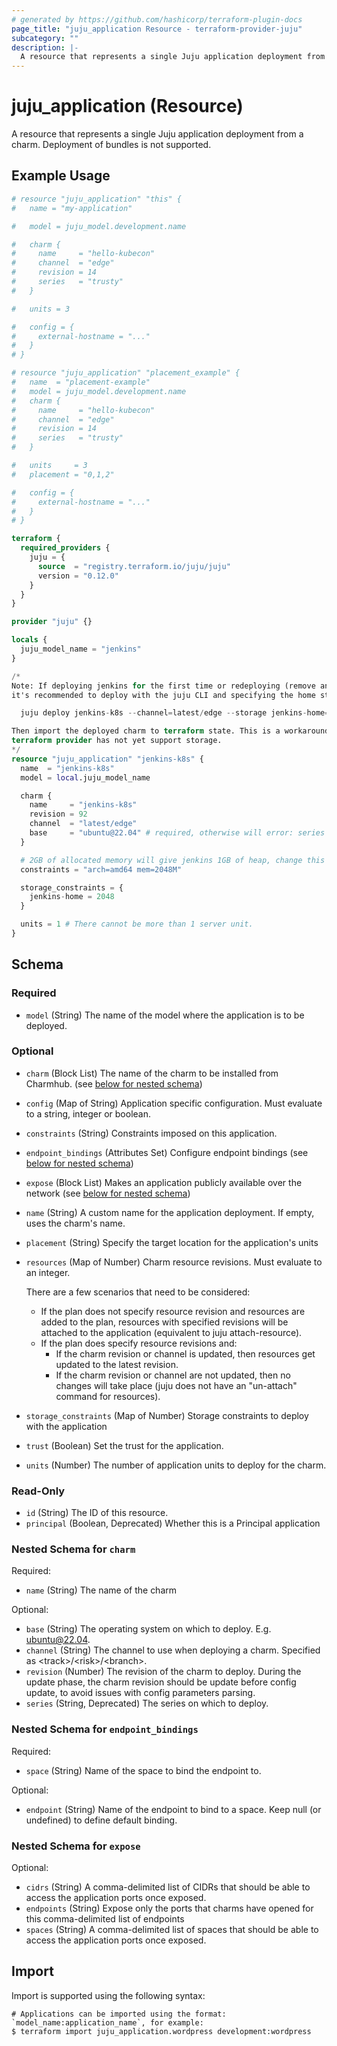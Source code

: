 ```yaml
---
# generated by https://github.com/hashicorp/terraform-plugin-docs
page_title: "juju_application Resource - terraform-provider-juju"
subcategory: ""
description: |-
  A resource that represents a single Juju application deployment from a charm. Deployment of bundles is not supported.
---
```


# juju_application (Resource)

A resource that represents a single Juju application deployment from a charm. Deployment of bundles is not supported.

## Example Usage

```terraform
# resource "juju_application" "this" {
#   name = "my-application"

#   model = juju_model.development.name

#   charm {
#     name     = "hello-kubecon"
#     channel  = "edge"
#     revision = 14
#     series   = "trusty"
#   }

#   units = 3

#   config = {
#     external-hostname = "..."
#   }
# }

# resource "juju_application" "placement_example" {
#   name  = "placement-example"
#   model = juju_model.development.name
#   charm {
#     name     = "hello-kubecon"
#     channel  = "edge"
#     revision = 14
#     series   = "trusty"
#   }

#   units     = 3
#   placement = "0,1,2"

#   config = {
#     external-hostname = "..."
#   }
# }

terraform {
  required_providers {
    juju = {
      source  = "registry.terraform.io/juju/juju"
      version = "0.12.0"
    }
  }
}

provider "juju" {}

locals {
  juju_model_name = "jenkins"
}

/*
Note: If deploying jenkins for the first time or redeploying (remove and redeploy),
it's recommended to deploy with the juju CLI and specifying the home storage:

  juju deploy jenkins-k8s --channel=latest/edge --storage jenkins-home=2GB

Then import the deployed charm to terraform state. This is a workaround since the juju
terraform provider has not yet support storage.
*/
resource "juju_application" "jenkins-k8s" {
  name  = "jenkins-k8s"
  model = local.juju_model_name

  charm {
    name     = "jenkins-k8s"
    revision = 92
    channel  = "latest/edge"
    base     = "ubuntu@22.04" # required, otherwise will error: series "focal" not supported by charm
  }

  # 2GB of allocated memory will give jenkins 1GB of heap, change this if necessary.
  constraints = "arch=amd64 mem=2048M"

  storage_constraints = {
    jenkins-home = 2048
  }

  units = 1 # There cannot be more than 1 server unit.
}
```

<!-- schema generated by tfplugindocs -->
## Schema

### Required

- `model` (String) The name of the model where the application is to be deployed.

### Optional

- `charm` (Block List) The name of the charm to be installed from Charmhub. (see [below for nested schema](#nestedblock--charm))
- `config` (Map of String) Application specific configuration. Must evaluate to a string, integer or boolean.
- `constraints` (String) Constraints imposed on this application.
- `endpoint_bindings` (Attributes Set) Configure endpoint bindings (see [below for nested schema](#nestedatt--endpoint_bindings))
- `expose` (Block List) Makes an application publicly available over the network (see [below for nested schema](#nestedblock--expose))
- `name` (String) A custom name for the application deployment. If empty, uses the charm's name.
- `placement` (String) Specify the target location for the application's units
- `resources` (Map of Number) Charm resource revisions. Must evaluate to an integer.

	There are a few scenarios that need to be considered:
	* If the plan does not specify resource revision and resources are added to the plan,
	resources with specified revisions will be attached to the application (equivalent
	to juju attach-resource).
	* If the plan does specify resource revisions and:
		* If the charm revision or channel is updated, then resources get updated to the 
		  latest revision.
	    * If the charm revision or channel are not updated, then no changes will take 
		  place (juju does not have an "un-attach" command for resources).
- `storage_constraints` (Map of Number) Storage constraints to deploy with the application
- `trust` (Boolean) Set the trust for the application.
- `units` (Number) The number of application units to deploy for the charm.

### Read-Only

- `id` (String) The ID of this resource.
- `principal` (Boolean, Deprecated) Whether this is a Principal application

<a id="nestedblock--charm"></a>
### Nested Schema for `charm`

Required:

- `name` (String) The name of the charm

Optional:

- `base` (String) The operating system on which to deploy. E.g. ubuntu@22.04.
- `channel` (String) The channel to use when deploying a charm. Specified as \<track>/\<risk>/\<branch>.
- `revision` (Number) The revision of the charm to deploy. During the update phase, the charm revision should be update before config update, to avoid issues with config parameters parsing.
- `series` (String, Deprecated) The series on which to deploy.


<a id="nestedatt--endpoint_bindings"></a>
### Nested Schema for `endpoint_bindings`

Required:

- `space` (String) Name of the space to bind the endpoint to.

Optional:

- `endpoint` (String) Name of the endpoint to bind to a space. Keep null (or undefined) to define default binding.


<a id="nestedblock--expose"></a>
### Nested Schema for `expose`

Optional:

- `cidrs` (String) A comma-delimited list of CIDRs that should be able to access the application ports once exposed.
- `endpoints` (String) Expose only the ports that charms have opened for this comma-delimited list of endpoints
- `spaces` (String) A comma-delimited list of spaces that should be able to access the application ports once exposed.

## Import

Import is supported using the following syntax:

```shell
# Applications can be imported using the format: `model_name:application_name`, for example:
$ terraform import juju_application.wordpress development:wordpress
```

